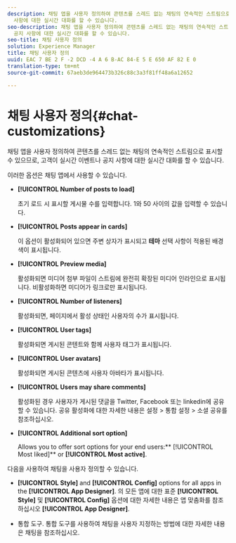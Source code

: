 ```yaml
---
description: 채팅 앱을 사용자 정의하여 콘텐츠를 스레드 없는 채팅의 연속적인 스트림으로 표시할 수 있으므로, 고객이 실시간 이벤트나 공지
  사항에 대한 실시간 대화를 할 수 있습니다.
seo-description: 채팅 앱을 사용자 정의하여 콘텐츠를 스레드 없는 채팅의 연속적인 스트림으로 표시할 수 있으므로, 고객이 실시간 이벤트나
  공지 사항에 대한 실시간 대화를 할 수 있습니다.
seo-title: 채팅 사용자 정의
solution: Experience Manager
title: 채팅 사용자 정의
uuid: EAC 7 BE 2 F -2 DCD -4 A 6 B-AC 84-E 5 E 650 AF 82 E 0
translation-type: tm+mt
source-git-commit: 67aeb3de964473b326c88c3a3f81ff48a6a12652

---
```



# 채팅 사용자 정의{#chat-customizations}

채팅 앱을 사용자 정의하여 콘텐츠를 스레드 없는 채팅의 연속적인 스트림으로 표시할 수 있으므로, 고객이 실시간 이벤트나 공지 사항에 대한 실시간 대화를 할 수 있습니다.



이러한 옵션은 채팅 앱에서 사용할 수 있습니다.

* **[!UICONTROL Number of posts to load]**

   초기 로드 시 표시할 게시물 수를 입력합니다. 1와 50 사이의 값을 입력할 수 있습니다.

* **[!UICONTROL Posts appear in cards]**

   이 옵션이 활성화되어 있으면 주변 상자가 표시되고 **테마** 선택 사항이 적용된 배경색이 표시됩니다.

* **[!UICONTROL Preview media]**

   활성화되면 미디어 첨부 파일이 스트림에 완전히 확장된 미디어 인라인으로 표시됩니다. 비활성화하면 미디어가 링크로만 표시됩니다.

* **[!UICONTROL Number of listeners]**

   활성화되면, 페이지에서 활성 상태인 사용자의 수가 표시됩니다.

* **[!UICONTROL User tags]**

   활성화되면 게시된 콘텐트와 함께 사용자 태그가 표시됩니다.

* **[!UICONTROL User avatars]**

   활성화되면 게시된 콘텐츠에 사용자 아바타가 표시됩니다.

* **[!UICONTROL Users may share comments]**

   활성화된 경우 사용자가 게시된 댓글을 Twitter, Facebook 또는 linkedin에 공유할 수 있습니다. 공유 활성화에 대한 자세한 내용은 설정 > 통합 설정 > 소셜 공유를 참조하십시오.

* **[!UICONTROL Additional sort option]**

   Allows you to offer sort options for your end users:** [!UICONTROL Most liked]** or **[!UICONTROL Most active]**.

다음을 사용하여 채팅을 사용자 정의할 수 있습니다.

* **[!UICONTROL Style]** and **[!UICONTROL Config]** options for all apps in the **[!UICONTROL App Designer]**. 의 모든 앱에 대한 표준 **[!UICONTROL Style]** 및 **[!UICONTROL Config]** 옵션에 대한 자세한 내용은 앱 맞춤화를 참조하십시오 **[!UICONTROL App Designer]**.

* 통합 도구. 통합 도구를 사용하여 채팅을 사용자 지정하는 방법에 대한 자세한 내용은 채팅을 참조하십시오.


